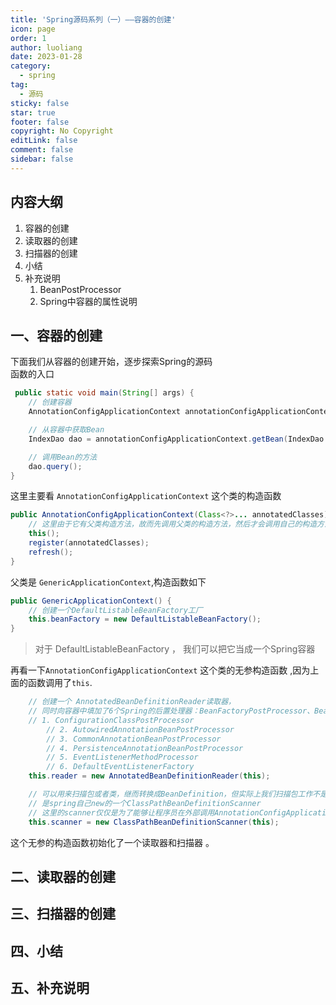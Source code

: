 ```yaml
---
title: 'Spring源码系列（一）——容器的创建'
icon: page
order: 1
author: luoliang
date: 2023-01-28
category:
  - spring
tag:
  - 源码
sticky: false
star: true
footer: false
copyright: No Copyright
editLink: false
comment: false
sidebar: false
---
```


## 内容大纲
 1. 容器的创建  
 2. 读取器的创建  
 3. 扫描器的创建  
 4. 小结  
 5. 补充说明  
    1. BeanPostProcessor
    2. Spring中容器的属性说明


## 一、容器的创建
下面我们从容器的创建开始，逐步探索Spring的源码  
函数的入口
```java
 public static void main(String[] args) {
    // 创建容器
    AnnotationConfigApplicationContext annotationConfigApplicationContext = new AnnotationConfigApplicationContext(AppConfig.class);

    // 从容器中获取Bean
    IndexDao dao = annotationConfigApplicationContext.getBean(IndexDao.class);

    // 调用Bean的方法
    dao.query();
}
```
这里主要看 `AnnotationConfigApplicationContext` 这个类的构造函数
```java
public AnnotationConfigApplicationContext(Class<?>... annotatedClasses) {
    // 这里由于它有父类构造方法，故而先调用父类的构造方法，然后才会调用自己的构造方法
    this();
    register(annotatedClasses);
    refresh();
}
```
父类是 `GenericApplicationContext`,构造函数如下
```java
public GenericApplicationContext() {
    // 创建一个DefaultListableBeanFactory工厂
    this.beanFactory = new DefaultListableBeanFactory();
}
```
> 对于 DefaultListableBeanFactory ， 我们可以把它当成一个Spring容器

再看一下`AnnotationConfigApplicationContext` 这个类的无参构造函数 ,因为上面的函数调用了`this`.
```java
    // 创建一个 AnnotatedBeanDefinitionReader读取器，
    // 同时向容器中填加了6个Spring的后置处理器：BeanFactoryPostProcessor、BeanPostProcessor
    // 1. ConfigurationClassPostProcessor
		// 2. AutowiredAnnotationBeanPostProcessor
		// 3. CommonAnnotationBeanPostProcessor
		// 4. PersistenceAnnotationBeanPostProcessor
		// 5. EventListenerMethodProcessor
		// 6. DefaultEventListenerFactory
    this.reader = new AnnotatedBeanDefinitionReader(this);

    // 可以用来扫描包或者类，继而转换成BeanDefinition，但实际上我们扫描包工作不是这个scanner对象来完成的
    // 是spring自己new的一个ClassPathBeanDefinitionScanner
    // 这里的scanner仅仅是为了能够让程序员在外部调用AnnotationConfigApplicationContext对象的scan方法
    this.scanner = new ClassPathBeanDefinitionScanner(this);
```
这个无参的构造函数初始化了一个读取器和扫描器 。 

## 二、读取器的创建

## 三、扫描器的创建

## 四、小结

## 五、补充说明





